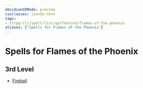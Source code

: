 ```yaml
---
obsidianUIMode: preview
cssclasses: json5e-note
tags:
- ttrpg-cli/spell/list/optfeature/flames-of-the-phoenix
aliases: ["Spells for Flames of the Phoenix"]
---
```

# Spells for Flames of the Phoenix

## 3rd Level

- [Fireball](fireball "PHB")